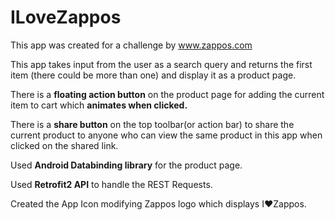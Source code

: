 # ILoveZappos

This app was created for a challenge by www.zappos.com

This app takes input from the user as a search query and returns the first item (there could be more than one) and display it as a product page.

There is a **floating action button** on the product page for adding the current item to cart which **animates when clicked.**

There is a **share button** on the top toolbar(or action bar) to share the current product to anyone who can view the same product in this app when clicked on the shared link.

Used **Android Databinding library** for the product page.

Used **Retrofit2 API** to handle the REST Requests.

Created the App Icon modifying Zappos logo which displays I♥Zappos.
